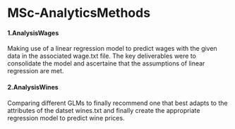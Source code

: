 # MSc-AnalyticsMethods

#### 1.AnalysisWages 
Making use of a linear regression model to predict wages with the given data in the associated wage.txt file. The key deliverables were to consolidate the model and ascertaine that the assumptions of linear regression are met. 

#### 2.AnalysisWines
Comparing different GLMs to finally recommend one that best adapts to the attributes of the datset wines.txt and finally create the appropriate regression model to predict wine prices.

